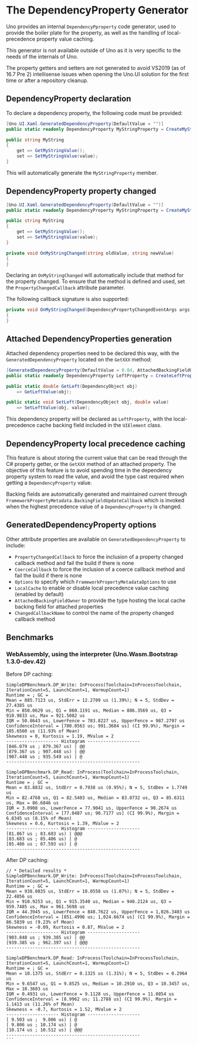 # The DependencyProperty Generator

Uno provides an internal `DependencyPproperty` code generator, used to provide the boiler plate for the property, as well as the handling of local-precedence property value caching.

This generator is not available outside of Uno as it is very specific to the needs of the internals of Uno.

The property getters and setters are not generated to avoid VS2019 (as of 16.7 Pre 2) intellisense issues when opening the Uno.UI solution for the first time or after a repository cleanup.

## DependencyProperty declaration

To declare a dependency property, the following code must be provided:

```csharp
[Uno.UI.Xaml.GeneratedDependencyProperty(DefaultValue = "")]
public static readonly DependencyProperty MyStringProperty = CreateMyStringProperty();

public string MyString
{
    get => GetMyStringValue();
    set => SetMyStringValue(value);
}
```

This will automatically generate the `MyStringProperty` member.

## DependencyProperty property changed

```csharp
[Uno.UI.Xaml.GeneratedDependencyProperty(DefaultValue = "")]
public static readonly DependencyProperty MyStringProperty = CreateMyStringProperty();

public string MyString
{
    get => GetMyStringValue();
    set => SetMyStringValue(value);
}

private void OnMyStringChanged(string oldValue, string newValue) 
{
}
```

Declaring an `OnMyStringChanged` will automatically include that method for the property changed. To ensure that the method is defined and used, set the `PropertyChangedCallback` attribute parameter.

The following callback signature is also supported:

```csharp
private void OnMyStringChanged(DependencyPropertyChangedEventArgs args) 
{
}
```

## Attached DependencyProperties generation

Attached dependency properties need to be declared this way, with the `GeneratedDependencyProperty` located on the `GetXXX` method:

```csharp
[GeneratedDependencyProperty(DefaultValue = 0.0d, AttachedBackingFieldOwner = typeof(UIElement), Attached = true)]
public static readonly DependencyProperty LeftProperty = CreateLeftProperty();

public static double GetLeft(DependencyObject obj)
    => GetLeftValue(obj);

public static void SetLeft(DependencyObject obj, double value)
    => SetLeftValue(obj, value);
```

This dependency property will be declared as `LeftProperty`, with the local-precedence cache backing field included in the `UIElement` class.

## DependencyProperty local precedence caching

This feature is about storing the current value that can be read through the C# property getter, or the `GetXXX` method of an attached property. The objective of this feature is to avoid spending time in the dependency property system to read the value, and avoid the type cast required when getting a `DependencyProperty` value.

Backing fields are automatically generated and maintained current through `FrameworkPropertyMetadata.BackingFieldUpdateCallback` which is invoked when the highest precedence value of a `DependencyProperty` is changed.

## GeneratedDependencyProperty options

Other attribute properties are available on `GeneratedDependencyProperty` to include:

- `PropertyChangedCallback` to force the inclusion of a property changed callback method and fail the build if there is none
- `CoerceCallback` to force the inclusion of a coerce callback method and fail the build if there is none
- `Options` to specify which `FrameworkPropertyMetadataOptions` to use
- `LocalCache` to enable or disable local precedence value caching (enabled by default)
- `AttachedBackingFieldOwner` to provide the type hosting the local cache backing field for attached properties
- `ChangedCallbackName` to control the name of the property changed callback method

## Benchmarks

### WebAssembly, using the interpreter (Uno.Wasm.Bootstrap 1.3.0-dev.42)

Before DP caching:

```
SimpleDPBenchmark.DP_Write: InProcess(Toolchain=InProcessToolchain, IterationCount=5, LaunchCount=1, WarmupCount=1)
Runtime = ; GC = 
Mean = 885.7123 us, StdErr = 12.2709 us (1.39%); N = 5, StdDev = 27.4385 us
Min = 850.0629 us, Q1 = 860.1191 us, Median = 886.3569 us, Q3 = 910.9833 us, Max = 921.5082 us
IQR = 50.8643 us, LowerFence = 783.8227 us, UpperFence = 987.2797 us
ConfidenceInterval = [780.0563 us; 991.3684 us] (CI 99.9%), Margin = 105.6560 us (11.93% of Mean)
Skewness = 0, Kurtosis = 1.19, MValue = 2
-------------------- Histogram --------------------
[846.079 us ; 879.367 us) | @@
[879.367 us ; 907.448 us) | @@
[907.448 us ; 935.549 us) | @
---------------------------------------------------

SimpleDPBenchmark.DP_Read: InProcess(Toolchain=InProcessToolchain, IterationCount=5, LaunchCount=1, WarmupCount=1)
Runtime = ; GC = 
Mean = 83.8832 us, StdErr = 0.7938 us (0.95%); N = 5, StdDev = 1.7749 us
Min = 82.4768 us, Q1 = 82.5403 us, Median = 83.0732 us, Q3 = 85.6311 us, Max = 86.6846 us
IQR = 3.0908 us, LowerFence = 77.9041 us, UpperFence = 90.2674 us
ConfidenceInterval = [77.0487 us; 90.7177 us] (CI 99.9%), Margin = 6.8345 us (8.15% of Mean)
Skewness = 0.6, Kurtosis = 1.39, MValue = 2
-------------------- Histogram --------------------
[81.867 us ; 83.683 us) | @@@
[83.683 us ; 85.486 us) | @
[85.486 us ; 87.593 us) | @
---------------------------------------------------
```

After DP caching:

````
// * Detailed results *
SimpleDPBenchmark.DP_Write: InProcess(Toolchain=InProcessToolchain, IterationCount=5, LaunchCount=1, WarmupCount=1)
Runtime = ; GC = 
Mean = 938.0835 us, StdErr = 10.0558 us (1.07%); N = 5, StdDev = 22.4856 us
Min = 910.9253 us, Q1 = 915.3540 us, Median = 940.2124 us, Q3 = 959.7485 us, Max = 961.5698 us
IQR = 44.3945 us, LowerFence = 848.7622 us, UpperFence = 1,026.3403 us
ConfidenceInterval = [851.4996 us; 1,024.6674 us] (CI 99.9%), Margin = 86.5839 us (9.23% of Mean)
Skewness = -0.09, Kurtosis = 0.87, MValue = 2
-------------------- Histogram --------------------
[903.848 us ; 939.385 us) | @@
[939.385 us ; 962.397 us) | @@@
---------------------------------------------------

SimpleDPBenchmark.DP_Read: InProcess(Toolchain=InProcessToolchain, IterationCount=5, LaunchCount=1, WarmupCount=1)
Runtime = ; GC = 
Mean = 10.1375 us, StdErr = 0.1325 us (1.31%); N = 5, StdDev = 0.2964 us
Min = 9.6547 us, Q1 = 9.8525 us, Median = 10.2910 us, Q3 = 10.3457 us, Max = 10.3603 us
IQR = 0.4931 us, LowerFence = 9.1128 us, UpperFence = 11.0854 us
ConfidenceInterval = [8.9962 us; 11.2788 us] (CI 99.9%), Margin = 1.1413 us (11.26% of Mean)
Skewness = -0.7, Kurtosis = 1.52, MValue = 2
-------------------- Histogram --------------------
[ 9.503 us ;  9.806 us) | @
[ 9.806 us ; 10.174 us) | @
[10.174 us ; 10.512 us) | @@@
---------------------------------------------------
```
